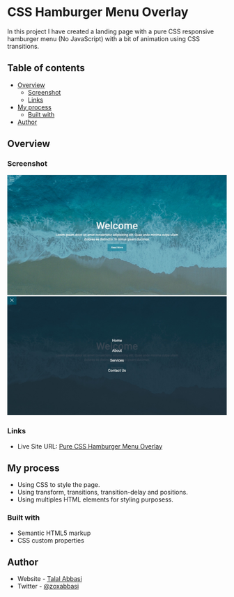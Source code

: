 # CSS Hamburger Menu Overlay

In this project I have created a landing page with a pure CSS responsive hamburger menu (No JavaScript) with a bit of animation using CSS transitions.

## Table of contents

- [Overview](#overview)
  - [Screenshot](#screenshot)
  - [Links](#links)
- [My process](#my-process)
  - [Built with](#built-with)
- [Author](#author)

## Overview

### Screenshot

![Default](./images/before.jpg)
![Animation](./images/after.jpg)

### Links

- Live Site URL: [Pure CSS Hamburger Menu Overlay](https://zoxabbasi.github.io/css_hamburger_menu_overlay/)

## My process

- Using CSS to style the page.
- Using transform, transitions, transition-delay and positions.
- Using multiples HTML elements for styling purposess.

### Built with

- Semantic HTML5 markup
- CSS custom properties

## Author

- Website - [Talal Abbasi](https://zoxabbasi.github.io/)
- Twitter - [@zoxabbasi](https://www.twitter.com/zoxabbasi)
